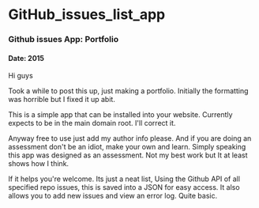 # GitHub_issues_list_app

<h3>Github issues App: Portfolio</h3>
<h4>Date: 2015</h4>

Hi guys

Took a while to post this up, just making a portfolio. Initially the formatting was horrible but 
I fixed it up abit.

This is a simple app that can be installed into your website. Currently expects to be in the main domain root. I'll correct it.

Anyway free to use just add my author info please. 
And if you are doing an assessment don't be an idiot, make your own and learn.
Simply speaking this app was designed as an assessment. Not my best work but It at least shows how I think.

If it helps you're welcome. Its just a neat list, Using the Github API of all specified repo issues, this is saved into a JSON for easy access.
It also allows you to add new issues and view an error log. Quite basic.
